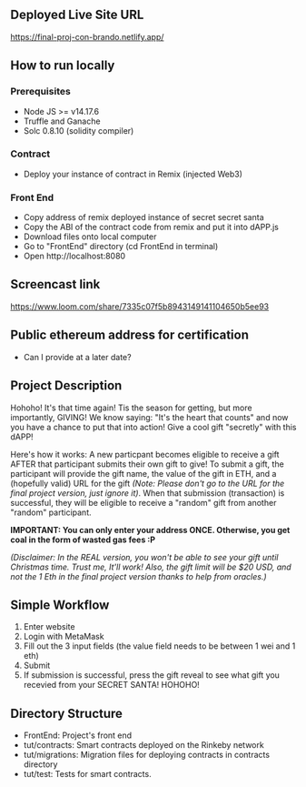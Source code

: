 ## Deployed Live Site URL
https://final-proj-con-brando.netlify.app/

## How to run locally
### Prerequisites
* Node JS >= v14.17.6
* Truffle and Ganache
* Solc 0.8.10 (solidity compiler)
### Contract
* Deploy your instance of contract in Remix (injected Web3)
### Front End
* Copy address of remix deployed instance of secret secret santa
* Copy the ABI of the contract code from remix and put it into dAPP.js
* Download files onto local computer
* Go to "FrontEnd" directory (cd FrontEnd in terminal)
* Open http://localhost:8080

## Screencast link
https://www.loom.com/share/7335c07f5b8943149141104650b5ee93

## Public ethereum address for certification
* Can I provide at a later date?

## Project Description
Hohoho! It's that time again! Tis the season for getting, but more importantly, GIVING! We know saying: "It's the heart that counts" and now you have a chance to put that into action! Give a cool gift "secretly" with this dAPP!

Here's how it works: A new particpant becomes eligible to receive a gift AFTER that participant submits their own gift to give! To submit a gift, the participant will provide the gift name, the value of the gift in ETH, and a (hopefully valid) URL for the gift _(Note: Please don't go to the URL for the final project version, just ignore it)_. When that submission (transaction) is successful, they will be eligible to receive a "random" gift from another "random" participant.

**IMPORTANT: You can only enter your address ONCE. Otherwise, you get coal in the form of wasted gas fees :P**

*(Disclaimer: In the REAL version, you won't be able to see your gift until Christmas time. Trust me, It'll work! Also, the gift limit will be $20 USD, and not the 1 Eth in the final project version thanks to help from oracles.)*

## Simple Workflow
1. Enter website
2. Login with MetaMask
3. Fill out the 3 input fields (the value field needs to be between 1 wei and 1 eth)
4. Submit
5. If submission is successful, press the gift reveal to see what gift you recevied from your SECRET SANTA! HOHOHO!

## Directory Structure
* FrontEnd: Project's front end
* tut/contracts: Smart contracts deployed on the Rinkeby network
* tut/migrations: Migration files for deploying contracts in contracts directory
* tut/test: Tests for smart contracts.
